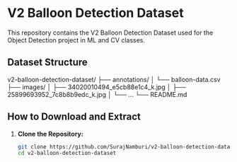 # V2 Balloon Detection Dataset

This repository contains the V2 Balloon Detection Dataset used for the Object Detection project in ML and CV classes.

## Dataset Structure

v2-balloon-detection-dataset/ ├── annotations/ │ └── balloon-data.csv ├── images/ │ ├── 34020010494_e5cb88e1c4_k.jpg │ ├── 25899693952_7c8b8b9edc_k.jpg │ └── ... └── README.md

## How to Download and Extract

1. **Clone the Repository:**
   ```bash
   git clone https://github.com/SurajNamburi/v2-balloon-detection-dataset.git
   cd v2-balloon-detection-dataset
